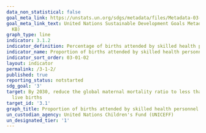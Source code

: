 ```yaml
---
data_non_statistical: false
goal_meta_link: https://unstats.un.org/sdgs/metadata/files/Metadata-03-01-02.pdf
goal_meta_link_text: United Nations Sustainable Development Goals Metadata (PDF 374
  KB)
graph_type: line
indicator: 3.1.2
indicator_definition: Percentage of births attended by skilled health personnel
indicator_name: Proportion of births attended by skilled health personnel
indicator_sort_order: 03-01-02
layout: indicator
permalink: /3-1-2/
published: true
reporting_status: notstarted
sdg_goal: '3'
target: By 2030, reduce the global maternal mortality ratio to less than 70 per 100,000
  live births
target_id: '3.1'
graph_title: Proportion of births attended by skilled health personnel
un_custodian_agency: United Nations Children's Fund (UNICEFF)
un_designated_tier: '1'
---
```

